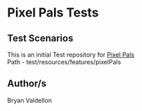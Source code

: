 # Pixel Pals Tests
## Test Scenarios
This is an initial Test repository for [Pixel Pals](https://app.pixelpals.ai/)  
Path - test/resources/features/pixelPals
## Author/s
Bryan Valdellon